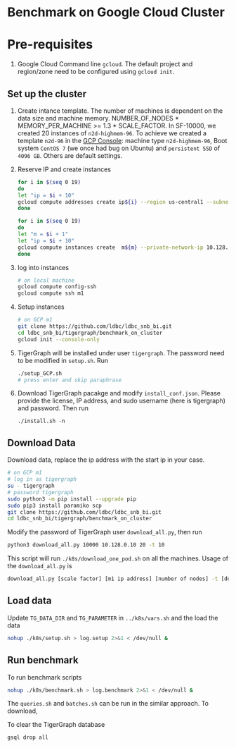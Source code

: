 
# Benchmark on Google Cloud Cluster
# Pre-requisites
1. Google Cloud Command line `gcloud`. The default project and region/zone need to be configured using `gcloud init`.

## Set up the cluster
1. Create intance template. The number of machines is dependent on the data size and machine memory. NUMBER_OF_NODES * MEMORY_PER_MACHINE >= 1.3 * SCALE_FACTOR. In SF-10000, we created 20 instances of `n2d-highmem-96`. To achieve we created a template `n2d-96` in the [GCP Console](https://cloud.google.com/compute/docs/instance-templates/create-instance-templates):  machine type ``n2d-highmem-96``, Boot system `CentOS 7` (we once had bug on Ubuntu) and `persistent SSD` of `4096 GB`. Others are default settings.

1. Reserve IP and create instances
    ```sh
    for i in $(seq 0 19)
    do
    let "ip = $i + 10"
    gcloud compute addresses create ip${i} --region us-central1 --subnet default  --addresses  10.128.0.${ip}
    done

    for i in $(seq 0 19)
    do
    let "m = $i + 1"
    let "ip = $i + 10"
    gcloud compute instances create  m${m} --private-network-ip 10.128.0.${ip}  --source-instance-template n2d-96
    done
    ```

1. log into instances 
    ```sh
    # on local machine
    gcloud compute config-ssh
    gcloud compute ssh m1
    ```
1. Setup instances 
    ```sh
    # on GCP m1 
    git clone https://github.com/ldbc/ldbc_snb_bi.git
    cd ldbc_snb_bi/tigergraph/benchmark_on_cluster
    gcloud init --console-only
    ```

1. TigerGraph will be installed under user `tigergraph`. The password need to be modified in `setup.sh`. Run
    ```sh
    ./setup_GCP.sh
    # press enter and skip paraphrase
    ```
1. Download TigerGraph pacakge and modify `install_conf.json`. Please provide the license, IP address, and sudo username (here is tigergraph) and password. Then run
    ```
    ./install.sh -n
    ```

## Download Data
Download data, replace the ip address with the start ip in your case.
```sh
# on GCP m1 
# log in as tigergraph
su - tigergraph 
# password tigergraph
sudo python3 -m pip install --upgrade pip
sudo pip3 install paramiko scp
git clone https://github.com/ldbc/ldbc_snb_bi.git
cd ldbc_snb_bi/tigergraph/benchmark_on_cluster
```
Modify the password of TigerGraph user `download_all.py`, then run
```sh
python3 download_all.py 10000 10.128.0.10 20 -t 10
```
This script will run `./k8s/download_one_pod.sh` on all the machines. Usage of the `download_all.py` is 
```sh
download_all.py [scale factor] [m1 ip address] [number of nodes] -t [download threads]`
```

## Load data
Update `TG_DATA_DIR` and `TG_PARAMETER` in `../k8s/vars.sh` and the load the data
```sh
nohup ./k8s/setup.sh > log.setup 2>&1 < /dev/null &
```

## Run benchmark
To run benchmark scripts
```bash
nohup ./k8s/benchmark.sh > log.benchmark 2>&1 < /dev/null &
```
The `queries.sh` and `batches.sh` can be run in the similar approach. To download, 

To clear the TigerGraph database
```bash
gsql drop all
```